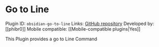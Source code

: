 # Go to Line

Plugin ID: `obsidian-go-to-line`
Links: [GitHub repository](https://github.com/phibr0/obsidian-go-to-line)
Developed by: [[phibr0]]
Mobile compatible: [[Mobile-compatible plugins|Yes]]

This Plugin provides a go to Line Command
